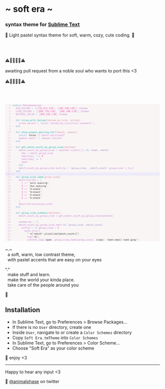# \~ soft era \~

### syntax theme for [Sublime Text](https://www.sublimetext.com/)

🌸 Light pastel syntax theme for soft, warm, cozy, cute coding. 🌱


<p><br><br><br>⚠️🚧🚧🚧🚧⚠️<br><br>
awaiting pull request from a noble soul who wants to port this <3
<br><br>⚠️🚧🚧🚧🚧⚠️<br><br><br><br></p>

![soft era syntax theme screenshot](screenshot.png)

\~.\~
<br>&nbsp;&nbsp;a soft, warm, low contrast theme,
<br>&nbsp;&nbsp;with pastel accents that are easy on your eyes

^.^
<br>&nbsp;&nbsp;make stuff and learn.
<br>&nbsp;&nbsp;make the world your kinda place.
<br>&nbsp;&nbsp;take care of the people around you

🌿

## Installation

- In Sublime Text, go to Preferences > Browse Packages...
- If there is no `User` directory, create one
- Inside `User`, navigate to or create a `Color Schemes` directory
- Copy `Soft Era.tmTheme` into `Color Schemes`
- In Sublime Text, go to Preferences > Color Scheme...
- Choose "Soft Era" as your color scheme

💾 enjoy <3

---

Happy to hear any input <3

💖 [@animalphase](https://twitter.com/animalphase) on twitter
